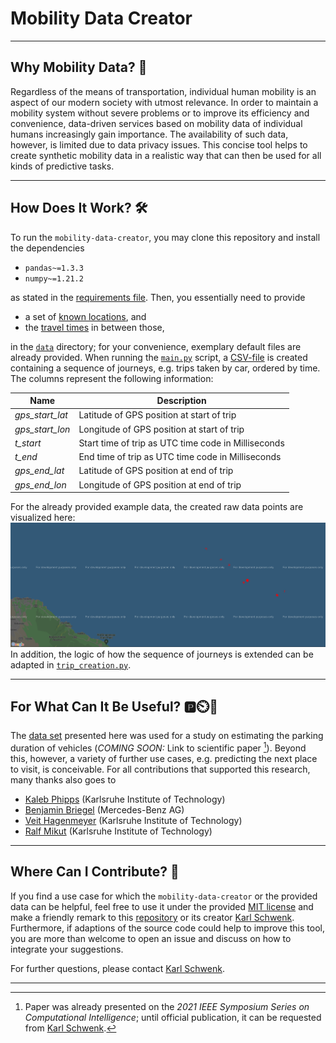 # Mobility Data Creator 

------
## Why Mobility Data? 🤔
Regardless of the means of transportation, 
individual human mobility is an aspect of our modern society with utmost relevance.
In order to maintain a mobility system without severe problems or to improve its efficiency and convenience, 
data-driven services based on mobility data of individual humans increasingly gain importance.
The availability of such data, however, is limited due to data privacy issues.
This concise tool helps to create synthetic mobility data in a realistic way 
that can then be used for all kinds of predictive tasks.  

-----------
## How Does It Work? 🛠️
To run the `mobility-data-creator`, you may clone this repository and install the dependencies

- `pandas~=1.3.3`
- `numpy~=1.21.2`

as stated in the [requirements file](requirements.txt).
Then, you essentially need to provide

- a set of [known locations](data/known_locations.json), and
- the [travel times](data/travel_times.json) in between those,

in the [`data`](data) directory; 
for your convenience, exemplary default files are already provided. 
When running the [`main.py`](main.py) script, a [CSV-file](data/synthetic_trip_data.csv) 
is created containing a sequence of journeys, e.g. trips taken by car, ordered by time.
The columns represent the following information:

|Name    |Description|
|---------------|---------------------------------------------|
|_gps_start_lat_|    Latitude of GPS position at start of trip|
|_gps_start_lon_|    Longitude of GPS position at start of trip|
|_t_start_|          Start time of trip as UTC time code in Milliseconds|
|_t_end_|            End time of trip as UTC time code in Milliseconds|
|_gps_end_lat_|      Latitude of GPS position at end of trip|
|_gps_end_lon_|      Longitude of GPS position at end of trip|

For the already provided example data, the created raw data points are visualized here:
![](data/raw_mobility_data.PNG)
In addition, the logic of how the sequence of journeys is extended can be 
adapted in [`trip_creation.py`](trip_creation.py).

---------
## For What Can It Be Useful? 🅿️⏲️🚗
The [data set](data/synthetic_trip_data.csv) presented here was used for a study on 
estimating the parking duration of vehicles (_COMING SOON:_ Link to scientific paper [^1]). <!-- (TODO: add link to paper here!) -->
Beyond this, however, a variety of further use cases, e.g. predicting the next place to visit, is conceivable.
For all contributions that supported this research, many thanks also goes to

- [Kaleb Phipps](https://github.com/kalebphipps) (Karlsruhe Institute of Technology)
- [Benjamin Briegel](https://github.com/bbriegel) (Mercedes-Benz AG)
- [Veit Hagenmeyer](https://www.iai.kit.edu/Ansprechpersonen_1213.php) (Karlsruhe Institute of Technology)
- [Ralf Mikut](https://www.iai.kit.edu/Ansprechpersonen_1030.php) (Karlsruhe Institute of Technology)

---------
## Where Can I Contribute? 🤝
If you find a use case for which the `mobility-data-creator` or the provided data can be helpful, 
feel free to use it under the provided [MIT license](https://github.com/KarlSchwenk/mobility-data-creator/blob/main/LICENSE.txt) and make a friendly remark to this [repository](https://github.com/KarlSchwenk/mobility-data-creator/) or its creator [Karl Schwenk](https://github.com/KarlSchwenk).
Furthermore, if adaptions of the source code could help to improve this tool, 
you are more than welcome to open an issue and discuss on how to integrate your suggestions. 

For further questions, please contact [Karl Schwenk](https://github.com/KarlSchwenk).

--------
[^1]: Paper was already presented on the *2021 IEEE Symposium Series on Computational Intelligence*; until official publication, it can be requested from [Karl Schwenk](https://github.com/KarlSchwenk).
